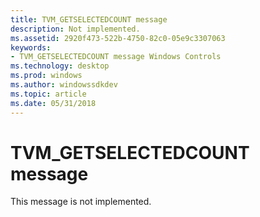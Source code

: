 ```yaml
---
title: TVM_GETSELECTEDCOUNT message
description: Not implemented.
ms.assetid: 2920f473-522b-4750-82c0-05e9c3307063
keywords:
- TVM_GETSELECTEDCOUNT message Windows Controls
ms.technology: desktop
ms.prod: windows
ms.author: windowssdkdev
ms.topic: article
ms.date: 05/31/2018
---
```


# TVM\_GETSELECTEDCOUNT message

This message is not implemented.

 

 




